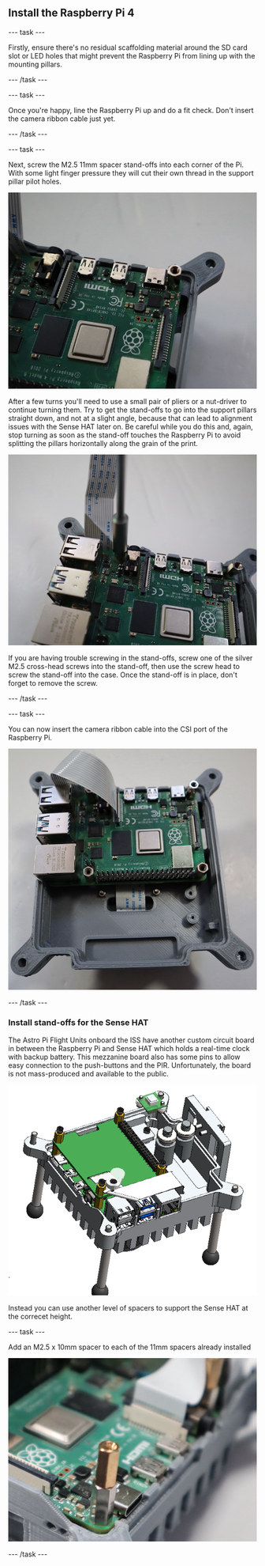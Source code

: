 ## Install the Raspberry Pi 4 

--- task ---

Firstly, ensure there's no residual scaffolding material around the SD card slot or LED holes that might prevent the Raspberry Pi from lining up with the mounting pillars.

--- /task ---

--- task ---

Once you're happy, line the Raspberry Pi up and do a fit check.  Don't insert the camera ribbon cable just yet.

--- /task ---


--- task ---

Next, screw the M2.5 11mm spacer stand-offs into each corner of the Pi. With some light finger pressure they will cut their own thread in the support pillar pilot holes.


![Photo showing the Raspberry Pi in the bottom case part, with a spacer screwed in to the top left corner mounting hole](images/pi_spacer_corner.jpg)

After a few turns you'll need to use a small pair of pliers or a nut-driver to continue turning them. Try to get the stand-offs to go into the support pillars straight down, and not at a slight angle, because that can lead to alignment issues with the Sense HAT later on. Be careful while you do this and, again, stop turning as soon as the stand-off touches the Raspberry Pi to avoid splitting the pillars horizontally along the grain of the print.

![Photo showing a nut driver being used to screw a spacer into place through the mouting hole in the Raspberry Pi PCB](images/pi_spacer_driver.jpg)

If you are having trouble screwing in the stand-offs, screw one of the silver M2.5 cross-head screws into the stand-off, then use the screw head to screw the stand-off into the case. Once the stand-off is in place, don't forget to remove the screw.

--- /task ---


--- task ---

You can now insert the camera ribbon cable into the CSI port of the Raspberry Pi. 

![Photo showing the Raspberry Pi in the bottom case part, with the camera cable inserted](images/camera_cable_pi.jpg)


--- /task ---


### Install stand-offs for the Sense HAT

The Astro Pi Flight Units onboard the ISS have another custom circuit board in between the Raspberry Pi and Sense HAT which holds a real-time clock with backup battery. This mezzanine board also has some pins to allow easy connection to the push-buttons and the PIR. Unfortunately, the board is not mass-produced and available to the public.

![3d cutaway diagram of a Flight Unit, showing the mezzanine board](images/3d_cutaway_mezz.png)


Instead you can use another level of spacers to support the Sense HAT at the correcet height.

--- task ---

Add an M2.5 x 10mm spacer to each of the 11mm spacers already installed 

![Photo showing the stack of two spacers](images/double_header.jpg)


--- /task ---

